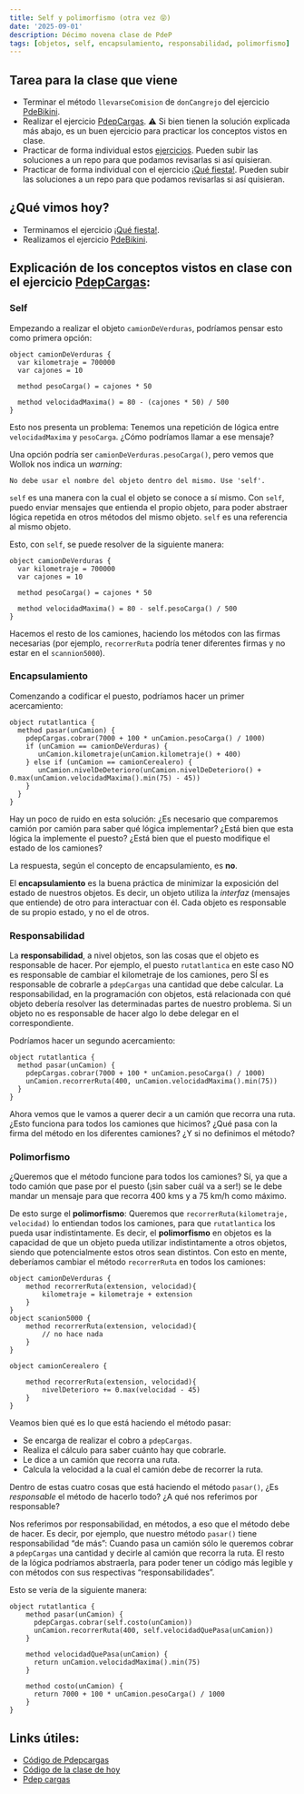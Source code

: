 ```yaml
---
title: Self y polimorfismo (otra vez 😝)
date: '2025-09-01'
description: Décimo novena clase de PdeP
tags: [objetos, self, encapsulamiento, responsabilidad, polimorfismo]
---
```


## Tarea para la clase que viene

- Terminar el método `llevarseComision` de `donCangrejo` del ejercicio [PdeBikini](https://docs.google.com/document/d/1EoRuoANV5XnRSKoZwtE84CqLEZrY-TqDB7sBHZ5RC2E/edit?usp=sharing).
- Realizar el ejercicio [PdepCargas](https://docs.google.com/document/d/1NyGG-c_cpgEvrHH19pM4-x1J0YevSDqVbHqD6DvvlFg/edit). ⚠️ Si bien tienen la solución explicada más abajo, es un buen ejercicio para practicar los conceptos vistos en clase.
- Practicar de forma individual estos [ejercicios](https://docs.google.com/document/d/11_PIuru6hAmbN1QSKpC7KDvc7IduOyBcbbVez2M8v_U/edit). Pueden subir las soluciones a un repo para que podamos revisarlas si así quisieran. 
- Practicar de forma individual con el ejercicio [¡Qué fiesta!](https://docs.google.com/document/d/1jhvpQfmiLEq7tlSJfT-b0f-aajmAlW7zfU-vsNVamGI/edit). Pueden subir las soluciones a un repo para que podamos revisarlas si así quisieran.

## ¿Qué vimos hoy?

- Terminamos el ejercicio [¡Qué fiesta!](https://docs.google.com/document/d/1jhvpQfmiLEq7tlSJfT-b0f-aajmAlW7zfU-vsNVamGI/edit). 
- Realizamos el ejercicio [PdeBikini](https://docs.google.com/document/d/1EoRuoANV5XnRSKoZwtE84CqLEZrY-TqDB7sBHZ5RC2E/edit?usp=sharing).

## Explicación de los conceptos vistos en clase con el ejercicio [PdepCargas](https://docs.google.com/document/d/1NyGG-c_cpgEvrHH19pM4-x1J0YevSDqVbHqD6DvvlFg/edit):

### Self

Empezando a realizar el objeto `camionDeVerduras`, podríamos pensar esto como primera opción:

```
object camionDeVerduras {
  var kilometraje = 700000
  var cajones = 10

  method pesoCarga() = cajones * 50

  method velocidadMaxima() = 80 - (cajones * 50) / 500
}
```
 
Esto nos presenta un problema: Tenemos una repetición de lógica entre `velocidadMaxima` y `pesoCarga`. ¿Cómo podríamos llamar a ese mensaje?

Una opción podría ser `camionDeVerduras.pesoCarga()`, pero vemos que Wollok nos indica un _warning_:

`No debe usar el nombre del objeto dentro del mismo. Use 'self'.`

`self` es una manera con la cual el objeto se conoce a sí mismo. Con `self`, puedo enviar mensajes que entienda el propio objeto, para poder abstraer lógica repetida en otros métodos del mismo objeto. `self` es una referencia al mismo objeto.

Esto, con `self`, se puede resolver de la siguiente manera:

```
object camionDeVerduras {
  var kilometraje = 700000
  var cajones = 10

  method pesoCarga() = cajones * 50

  method velocidadMaxima() = 80 - self.pesoCarga() / 500
}
```

Hacemos el resto de los camiones, haciendo los métodos con las firmas necesarias (por ejemplo, `recorrerRuta` podría tener diferentes firmas y no estar en el `scannion5000`).

### Encapsulamiento

Comenzando a codificar el puesto, podríamos hacer un primer acercamiento:

```
object rutatlantica {
  method pasar(unCamion) {
    pdepCargas.cobrar(7000 + 100 * unCamion.pesoCarga() / 1000)
    if (unCamion == camionDeVerduras) {
       unCamion.kilometraje(unCamion.kilometraje() + 400)
    } else if (unCamion == camionCerealero) {
       unCamion.nivelDeDeterioro(unCamion.nivelDeDeterioro() + 0.max(unCamion.velocidadMaxima().min(75) - 45))
    }
  }
}
```

Hay un poco de ruido en esta solución: ¿Es necesario que comparemos camión por camión para saber qué lógica implementar? ¿Está bien que esta lógica la implemente el puesto? ¿Está bien que el puesto modifique el estado de los camiones?

La respuesta, según el concepto de encapsulamiento, es **no**.

El **encapsulamiento** es la buena práctica de minimizar la exposición del estado de nuestros objetos. Es decir, un objeto utiliza la _interfaz_ (mensajes que entiende) de otro para interactuar con él. Cada objeto es responsable de su propio estado, y no el de otros.

### Responsabilidad

La **responsabilidad**, a nivel objetos, son las cosas que el objeto es responsable de hacer. Por ejemplo, el puesto `rutatlantica` en este caso NO es responsable de cambiar el kilometraje de los camiones, pero SÍ es responsable de cobrarle a `pdepCargas` una cantidad que debe calcular.
La responsabilidad, en la programación con objetos, está relacionada con qué objeto debería resolver las determinadas partes de nuestro problema. Si un objeto no es responsable de hacer algo lo debe delegar en el correspondiente.

Podríamos hacer un segundo acercamiento:

```
object rutatlantica {
  method pasar(unCamion) {
    pdepCargas.cobrar(7000 + 100 * unCamion.pesoCarga() / 1000)
    unCamion.recorrerRuta(400, unCamion.velocidadMaxima().min(75))
  }
}
```

Ahora vemos que le vamos a querer decir a un camión que recorra una ruta. ¿Esto funciona para todos los camiones que hicimos? ¿Qué pasa con la firma del método en los diferentes camiones? ¿Y si no definimos el método?

### Polimorfismo

¿Queremos que el método funcione para todos los camiones? Sí, ya que a todo camión que pase por el puesto (¡sin saber cuál va a ser!) se le debe mandar un mensaje para que recorra 400 kms y a 75 km/h como máximo.

De esto surge el **polimorfismo**: Queremos que `recorrerRuta(kilometraje, velocidad)` lo entiendan todos los camiones, para que `rutatlantica` los pueda usar indistintamente. Es decir, el **polimorfismo** en objetos es la capacidad de que un objeto pueda utilizar indistintamente a otros objetos, siendo que potencialmente estos otros sean distintos. Con esto en mente, deberíamos cambiar el método `recorrerRuta` en todos los camiones:

```
object camionDeVerduras {
	method recorrerRuta(extension, velocidad){
		kilometraje = kilometraje + extension
	}
}
object scanion5000 {
	method recorrerRuta(extension, velocidad){
		// no hace nada
	}
}

object camionCerealero {

	method recorrerRuta(extension, velocidad){
		nivelDeterioro += 0.max(velocidad - 45)
	}
}
```

Veamos bien qué es lo que está haciendo el método pasar:

- Se encarga de realizar el cobro a `pdepCargas`.
- Realiza el cálculo para saber cuánto hay que cobrarle.
- Le dice a un camión que recorra una ruta.
- Calcula la velocidad a la cual el camión debe de recorrer la ruta.


Dentro de estas cuatro cosas que está haciendo el método `pasar()`, ¿Es _responsable_ el método de hacerlo todo? ¿A qué nos referimos por responsable?

Nos referimos por responsabilidad, en métodos, a eso que el método debe de hacer. Es decir, por ejemplo, que nuestro método `pasar()` tiene responsabilidad “de más”: Cuando pasa un camión sólo le queremos cobrar a `pdepCargas` una cantidad y decirle al camión que recorra la ruta. El resto de la lógica podríamos abstraerla, para poder tener un código más legible y con métodos con sus respectivas “responsabilidades”.


Esto se vería de la siguiente manera:

```
object rutatlantica {
	method pasar(unCamion) {
	  pdepCargas.cobrar(self.costo(unCamion))
	  unCamion.recorrerRuta(400, self.velocidadQuePasa(unCamion))
	}

	method velocidadQuePasa(unCamion) {
	  return unCamion.velocidadMaxima().min(75)
	}

	method costo(unCamion) {
	  return 7000 + 100 * unCamion.pesoCarga() / 1000
	}
}
```

## Links útiles:

- [Código de Pdepcargas](https://github.com/pdep-lunes/pdep-clases-2024/tree/main/Objetos/Clase02/pdep-cargas/pdep-cargas)
- [Código de la clase de hoy](https://github.com/pdep-lunes/pdep-clases-2025/blob/master/Objetos/Clase19/pdepbikini/pdepbikini.wlk)
- [Pdep cargas](https://docs.google.com/document/d/1NyGG-c_cpgEvrHH19pM4-x1J0YevSDqVbHqD6DvvlFg/edit)
